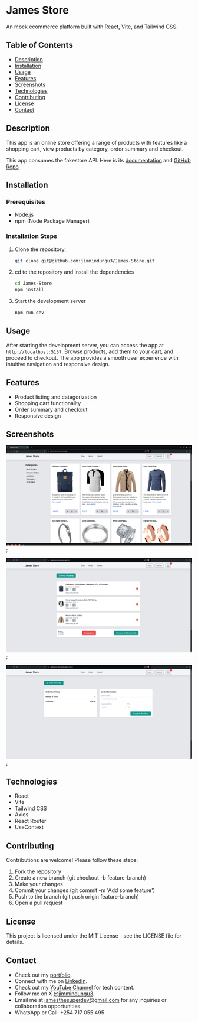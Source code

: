 # James Store

An mock ecommerce platform built with React, Vite, and Tailwind CSS.

## Table of Contents

- [Description](#description)
- [Installation](#installation)
- [Usage](#usage)
- [Features](#features)
- [Screenshots](#screenshots)
- [Technologies](#technologies)
- [Contributing](#contributing)
- [License](#license)
- [Contact](#contact)

## Description

This app is an online store offering a range of products with features like a shopping cart, view products by category, order summary and checkout.

This app consumes the fakestore API. Here is its [documentation](https://fakestoreapi.com/docs) and [GitHub Repo](https://github.com/keikaavousi/fake-store-api)

## Installation

### Prerequisites

- Node.js
- npm (Node Package Manager)

### Installation Steps

1. Clone the repository:

   ```bash
   git clone git@github.com:jimmindungu3/James-Store.git
   ```

2. cd to the repository and install the dependencies

   ```bash
   cd James-Store
   npm install
   ```

3. Start the development server
   ```bash
   npm run dev
   ```

## Usage

After starting the development server, you can access the app at `http://localhost:5157`. Browse products, add them to your cart, and proceed to checkout. The app provides a smooth user experience with intuitive navigation and responsive design.


## Features

- Product listing and categorization
- Shopping cart functionality
- Order summary and checkout
- Responsive design

## Screenshots

<img src="./public/product-listing.png" alt="Product listing page" width="600">;

<img src="./public/cart.png" alt="Cart page" width="600">;

<img src="./public/checkout.png" alt="Checkout page" width="600">;

## Technologies

- React
- Vite
- Tailwind CSS
- Axios
- React Router
- UseContext

## Contributing

Contributions are welcome! Please follow these steps:

1. Fork the repository
2. Create a new branch (git checkout -b feature-branch)
3. Make your changes
4. Commit your changes (git commit -m 'Add some feature')
5. Push to the branch (git push origin feature-branch)
6. Open a pull request

## License

This project is licensed under the MIT License - see the LICENSE file for details.

## Contact

- Check out my [portfolio](https://jimmindungu3.github.io/portfolio/).
- Connect with me on [LinkedIn](https://www.linkedin.com/in/jamesndunguthedev/).
- Check out my [YouTube Channel](https://youtube.com/@DevsToday) for tech content.
- Follow me on X [@jimmindungu3](https://twitter.com/jimmindungu3).
- Email me at jamesthesuperdev@gmail.com for any inquiries or collaboration opportunities.
- WhatsApp or Call: +254 717 055 495
